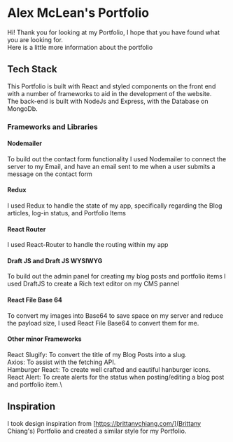 # Alex McLean's Portfolio

Hi!
Thank you for looking at my Portfolio, I hope that you have found what you are looking for.\
Here is a little more information about the portfolio

## Tech Stack

This Portfolio is built with React and styled components on the front end with a number of frameworks to aid in the development of the website.\
The back-end is built with NodeJs and Express, with the Database on MongoDb.

### Frameworks and Libraries

#### Nodemailer

To build out the contact form functionality I used Nodemailer to connect the server to my Email, and have an email sent to me when a user submits a message on the contact form

#### Redux

I used Redux to handle the state of my app, specifically regarding the Blog articles, log-in status, and Portfolio Items

#### React Router

I used React-Router to handle the routing within my app

#### Draft JS and Draft JS WYSIWYG

To build out the admin panel for creating my blog posts and portfolio items I used DraftJS to create a Rich text editor on my CMS pannel

#### React File Base 64

To convert my images into Base64 to save space on my server and reduce the payload size, I used React File Base64 to convert them for me.

#### Other minor Frameworks

React Slugify: To convert the title of my Blog Posts into a slug.\
Axios: To assist with the fetching API.\
Hamburger React: To create well crafted and eautiful hanburger icons.\
React Alert: To create alerts for the status when posting/editing a blog post and portfolio item.\

## Inspiration

I took design inspiration from [https://brittanychiang.com/](Brittany Chiang's) Portfolio and created a similar style for my Portfolio.
